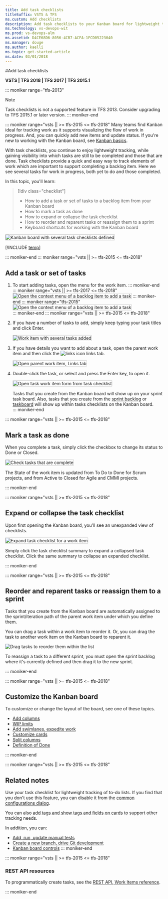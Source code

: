 ```yaml
---
title: Add task checklists
titleSuffix: VSTS & TFS
ms.custom: Add checklists
description: Add task checklists to your Kanban board for lightweight tracking of to do lists when working in Visual Studio Team Services (VSTS) and Team Foundation Server (TFS)    
ms.technology: vs-devops-wit
ms.prod: vs-devops-alm
ms.assetid: D4CE68D6-8056-4CB7-ACFA-1FCD05223040 
ms.manager: douge
ms.author: kaelli
ms.topic: get-started-article
ms.date: 03/01/2018
---
```



#Add task checklists

<b>VSTS | TFS 2018 | TFS 2017 | TFS 2015.1</b> 

::: moniker range="tfs-2013"
> [!NOTE]   
> Task checklists is not a supported feature in TFS 2013. Consider upgrading to TFS 2015.1 or later version. 
::: moniker-end

<!---
> [!NOTE]  
> **Feature availability:** Task checklists on the Kanban board are supported from VSTS and the web portal for TFS 2015.1 and later versions. 
--> 
::: moniker range="vsts || >= tfs-2015 <= tfs-2018"
Many teams find Kanban ideal for tracking work as it supports visualizing the flow of work in progress. And, you can quickly add new items and update status. If you're new to working with the Kanban board, see [Kanban basics](kanban-basics.md).  

With task checklists, you continue to enjoy lightweight tracking, while gaining visibility into which tasks are still to be completed and those that are done. Task checklists provide a quick and easy way to track elements of work which are important to support completing a backlog item. Here we see several tasks for work in progress, both yet to do and those completed.  

In this topic, you'll learn: 
> [!div class="checklist"] 
> * How to add a task or set of tasks to a backlog item from your Kanban board  
> * How to mark a task as done 
> * How to expand or collapse the task checklist  
> * How to reorder and reparent tasks or reassign them to a sprint
> * Keyboard shortcuts for working with the Kanban board 
  
<img src="_img/kanban-task-checklists.png" alt="Kanban board with several task checklists defined" style="border: 1px solid #C3C3C3;" />  


[!INCLUDE [temp](../_shared/image-differences.md)]  

::: moniker-end
::: moniker range="vsts || >= tfs-2015 <= tfs-2018"
## Add a task or set of tasks 

1. To start adding tasks, open the menu for the work item.
::: moniker-end 
::: moniker range="vsts || >= tfs-2017 <= tfs-2018"
	<img src="_img/add-tasks-menu-options-vs-ts.png" alt="Open the context menu of a backlog item to add a task" style="border: 1px solid #C3C3C3;" /> 
::: moniker-end
::: moniker range="tfs-2015"
	<img src="_img/kanban-board-add-task-checklist.png" alt="Open the context menu of a backlog item to add a task" style="border: 1px solid #C3C3C3;" />  
::: moniker-end
::: moniker range="vsts || >= tfs-2015 <= tfs-2018"
2. If you have a number of tasks to add, simply keep typing your task titles and click Enter. 

	<img src="_img/kanban-board-task-checklists-added.png" alt="Work item with several tasks added" style="border: 1px solid #C3C3C3;" />  

3.	If you have details you want to add about a task, open the parent work item and then click the ![links icon](../_img/icons/icon-links-tab-wi.png) links tab. 

	<img src="_img/add-task-checklist-open-task.png" alt="Open parent work item, Links tab" style="border: 1px solid #C3C3C3;" />  

4. Double-click the task, or select and press the Enter key, to open it.   

	<img src="_img/kanban-board-open-task-form.png" alt="Open task work item form from task checklist" style="border: 1px solid #C3C3C3;" />  

	Tasks that you create from the Kanban board will show up on your sprint task board. Also, tasks that you create from the [sprint backlog](../scrum/sprint-planning.md) or [taskboard](../scrum/task-board.md) will show up within tasks checklists on the Kanban board.  
::: moniker-end

::: moniker range="vsts || >= tfs-2015 <= tfs-2018"
## Mark a task as done 

When you complete a task, simply click the checkbox to change its status to Done or Closed. 

<img src="_img/kanban-check-done-tasks.png" alt="Check tasks that are complete" style="border: 1px solid #C3C3C3;" />  
 
The State of the work item is updated from To Do to Done for Scrum projects, and from Active to Closed for Agile and CMMI projects.  

::: moniker-end

::: moniker range="vsts || >= tfs-2015 <= tfs-2018"
## Expand or collapse the task checklist  

Upon first opening the Kanban board, you'll see an unexpanded view of checklists.

<img src="_img/kanban-board-first-open-collapsed-checklists.png" alt="Expand task checklist for a work item" style="border: 1px solid #C3C3C3;" /> 

Simply click the task checklist summary to expand a collapsed task checklist. Click the same summary to collapse an expanded checklist. 

::: moniker-end

::: moniker range="vsts || >= tfs-2015 <= tfs-2018"
## Reorder and reparent tasks or reassign them to a sprint

Tasks that you create from the Kanban board are automatically assigned to the sprint/iteration path of the parent work item under which you define them. 

You can drag a task within a work item to reorder it. Or, you can drag the task to another work item on the Kanban board to reparent it. 

![Drag tasks to reorder them within the list](_img/task-checklist-reorder-tasks.png)  

To reassign a task to a different sprint, you must open the sprint backlog where it's currently defined and then drag it to the new sprint.  

::: moniker-end

::: moniker range="vsts || >= tfs-2015 <= tfs-2018"
## Customize the Kanban board 
To customize or change the layout of the board, see one of these topics. 

* [Add columns](add-columns.md)  
* [WIP limits](wip-limits.md)  
* [Add swimlanes, expedite work](expedite-work.md)   
* [Customize cards](../customize/customize-cards.md)  
* [Split columns](split-columns.md)   
* [Definition of Done](definition-of-done.md)  

::: moniker-end

::: moniker range="vsts || >= tfs-2015 <= tfs-2018"
## Related notes  
Use your task checklist for lightweight tracking of to-do lists. If you find that you don't use this feature, you can disable it from the [common configurations dialog](../customize/customize-cards.md#annotations). 

You can also [add tags and show tags and fields on cards](../customize/customize-cards.md) to support other tracking needs.  

In addition, you can:  

- [Add, run, update manual tests](add-run-update-tests.md)
- [Create a new branch, drive Git development](../backlogs/connect-work-items-to-git-dev-ops.md)
- [Kanban board controls](kanban-board-controls.md)
::: moniker-end

::: moniker range="vsts || >= tfs-2015 <= tfs-2018"
### REST API resources
To programmatically create tasks, see the [REST API, Work Items reference](https://docs.microsoft.com/en-us/rest/api/vsts/wit/work%20items).

::: moniker-end
